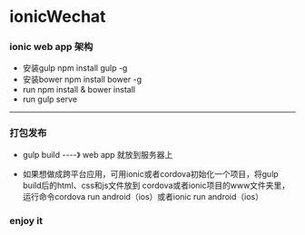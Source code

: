 # ionicWechat
### ionic web app 架构

* 安装gulp npm install gulp -g
* 安装bower npm install bower -g
* run npm install & bower install
* run gulp serve
----------
### 打包发布
* gulp build ----》 web app 就放到服务器上

* 如果想做成跨平台应用，可用ionic或者cordova初始化一个项目，将gulp build后的html、css和js文件放到
cordova或者ionic项目的www文件夹里，运行命令cordova run android（ios）或者ionic run android（ios）



### enjoy it